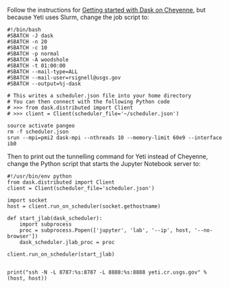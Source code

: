 Follow the instructions for [Getting started with Dask on Cheyenne](https://github.com/pangeo-data/pangeo/wiki/Getting-Started-with-Dask-on-Cheyenne), but because Yeti uses Slurm, change the job script to:
```
#!/bin/bash
#SBATCH -J dask
#SBATCH -n 20
#SBATCH -c 10
#SBATCH -p normal
#SBATCH -A woodshole
#SBATCH -t 01:00:00
#SBATCH --mail-type=ALL
#SBATCH --mail-user=rsignell@usgs.gov
#SBATCH --output=%j-dask

# This writes a scheduler.json file into your home directory
# You can then connect with the following Python code
# >>> from dask.distributed import Client
# >>> client = Client(scheduler_file='~/scheduler.json')

source activate pangeo
rm -f scheduler.json
srun --mpi=pmi2 dask-mpi --nthreads 10 --memory-limit 60e9 --interface ib0
```

Then to print out the tunnelling command for Yeti instead of Cheyenne, change the Python script that starts the Jupyter Notebook server to:
```
#!/usr/bin/env python
from dask.distributed import Client
client = Client(scheduler_file='scheduler.json')

import socket
host = client.run_on_scheduler(socket.gethostname)

def start_jlab(dask_scheduler):
    import subprocess
    proc = subprocess.Popen(['jupyter', 'lab', '--ip', host, '--no-browser'])
    dask_scheduler.jlab_proc = proc

client.run_on_scheduler(start_jlab)


print("ssh -N -L 8787:%s:8787 -L 8888:%s:8888 yeti.cr.usgs.gov" % (host, host))
```
